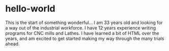 # hello-world
This is the start of something wonderful...
I am 33 years old and looking for a way out of the industrial workforce. I have 12 years experience writing programs for CNC mills and Lathes. I have learned a bit of HTML over the years, and am excited to get started making my way through the many trials ahead.
